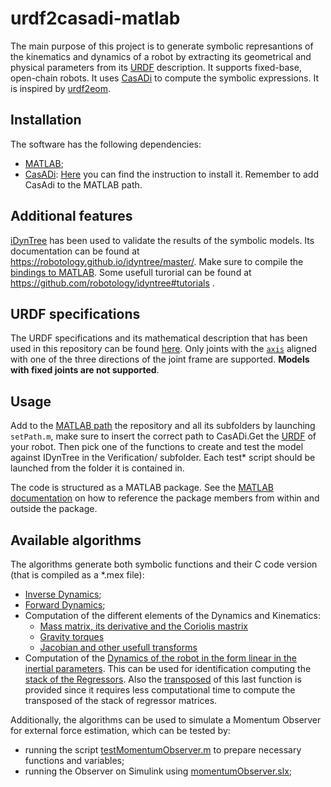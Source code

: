 # urdf2casadi-matlab
The main purpose of this project is to generate symbolic represantions of the kinematics and dynamics of a robot
by extracting its geometrical and physical parameters from its [URDF](http://wiki.ros.org/urdf) description. It supports fixed-base, open-chain robots.
It uses [CasADi](https://web.casadi.org/) to compute the symbolic expressions. It is inspired by 
[urdf2eom](https://github.com/DeepakParamkusam/urdf2eom). 

## Installation
The software has the following dependencies:
* [MATLAB](https://www.mathworks.com/products/matlab.html);
* [CasADi](https://web.casadi.org/): [Here](https://web.casadi.org/get/) you can find the instruction to install it. Remember to add CasAdi to the MATLAB path.


## Additional features
[iDynTree](https://github.com/robotology/idyntree) has been used to validate the results of the symbolic models.
Its documentation can be found at https://robotology.github.io/idyntree/master/.
Make sure to compile the [bindings to MATLAB](https://github.com/robotology/idyntree#bindings).
Some usefull turorial can be found at https://github.com/robotology/idyntree#tutorials .

## URDF specifications
The URDF specifications and its mathematical description that has been used in this repository can be found [here](https://github.com/robotology/blender-robotics-utils/issues/3#issuecomment-906262419). Only joints with the [`axis`](http://wiki.ros.org/urdf/XML/joint) aligned with one of the three directions of the joint frame are supported. **Models with fixed joints are not supported**.

## Usage 
Add to the [MATLAB path](https://mathworks.com/help/matlab/matlab_env/what-is-the-matlab-search-path.html) the repository and all its subfolders by launching `setPath.m`, make sure to insert the correct path to CasADi.Get the [URDF](http://wiki.ros.org/urdf) of your robot. Then pick one of the functions to create and test the model against IDynTree 
in the Verification/ subfolder. Each test* script should be launched from the folder it is contained in.

The code is structured as a MATLAB package. See the [MATLAB documentation](https://it.mathworks.com/help/matlab/matlab_oop/scoping-classes-with-packages.html) on how to reference the package members from within and outside the package.
## Available algorithms
The algorithms generate both symbolic functions and their C code version (that is compiled as a *.mex file):
* [Inverse Dynamics](Dynamics/symbolicInverseDynamics.m);
* [Forward Dynamics](Dynamics/symbolicForwardDynamics.m);
* Computation of the different elements of the Dynamics and Kinematics:
  * [Mass matrix, its derivative and the Coriolis mastrix](Dynamics/createMassAndCoriolisMatrixFunction.m)
  * [Gravity torques ](Dynamics/auxiliarySymbolicDynamicsFunctions/computeGravityTorque.m)
  * [Jacobian and other usefull transforms](Dynamics/auxiliarySymbolicDynamicsFunctions/createSpatialTransformsFunction.m)
* Computation of the [Dynamics of the robot in the form linear in the inertial parameters](Identification/auxiliarySymbolicDynamicsFunctions/computeSymbolicRegressor.m).
   This can be used for identification computing the [stack of the Regressors](Identification/computeSymbolicStackOfRegressors.m). 
   Also the [transposed](Identification/computeSymbolicStackOfRegressorsTransposed.m) of this last function is provided since it requires less computational time to compute the transposed of the stack of regressor matrices. 

 Additionally, the algorithms can be used to simulate a Momentum Observer for external force estimation, which can be tested by:
 * running the script [testMomentumObserver.m](Verfication/testOnMatlab/testMomentumObserver.m) to prepare necessary functions and variables;
 * running the Observer on Simulink using [momentumObserver.slx](Verfication/testOnSimulink);
